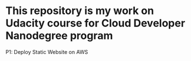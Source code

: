 # This repository is my work on Udacity course for Cloud Developer Nanodegree program

P1: Deploy Static Website on AWS
